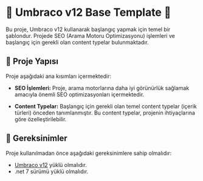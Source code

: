 # 🚨 Umbraco v12 Base Template 🚨

Bu proje, Umbraco v12 kullanarak başlangıç yapmak için temel bir şablondur. Projede SEO (Arama Motoru Optimizasyonu) işlemleri ve başlangıç için gerekli olan content typelar bulunmaktadır.

## 🚨 Proje Yapısı

Proje aşağıdaki ana kısımları içermektedir:

- **SEO İşlemleri:** Proje, arama motorlarına daha iyi görünürlük sağlamak amacıyla önemli SEO optimizasyonları içermektedir.

- **Content Typelar:** Başlangıç için gerekli olan temel content typelar (içerik türleri) önceden tanımlanmıştır. Bu content typelar, projenin ihtiyaçlarına göre özelleştirilebilir.

## 🚨 Gereksinimler

Proje kullanılmadan önce aşağıdaki gereksinimlere sahip olmalıdır:

- [Umbraco v12](https://umbraco.com/) yüklü olmalıdır.
- .net 7 sürümü yüklü olmalıdır.
